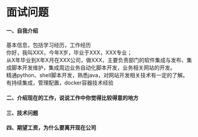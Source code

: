 # 面试问题
#### 一、自我介绍
基本信息，包括学习经历，工作经历 <br>
你好，我叫XXX，今年X岁，毕业于XXX，XXX专业；<br>
从X年毕业到X年X月在XXX公司，做XXX，主要负责部门的软件集成与发布、集成脚本开发维护，集成周边业务自动化脚本开发，业务相关网站的开发。 <br>
精通python、shell脚本开发，熟悉java，对网站开发相关技术有一定的了解。<br>
有持续集成，管理配置，docker容器技术经验
    
#### 二、介绍现在的工作，说说工作中你觉得比较得意的地方
#### 三、技术问题
#### 四、期望工资，为什么要离开现在公司




